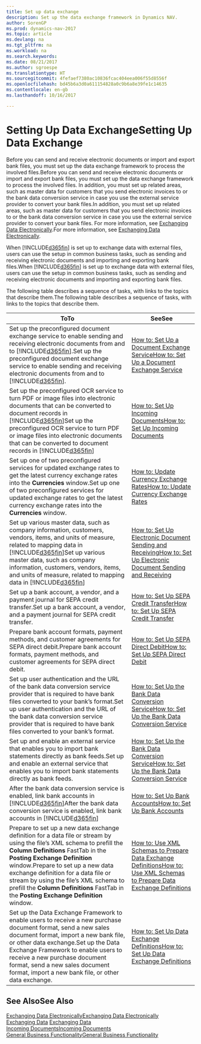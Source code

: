 ```yaml
---
title: Set up data exchange
description: Set up the data exchange framework in Dynamics NAV.
author: SorenGP
ms.prod: dynamics-nav-2017
ms.topic: article
ms.devlang: na
ms.tgt_pltfrm: na
ms.workload: na
ms.search.keywords: 
ms.date: 08/21/2017
ms.author: sgroespe
ms.translationtype: HT
ms.sourcegitcommit: 4fefaef7380ac10836fcac404eea006f55d8556f
ms.openlocfilehash: bd45b6a3d0a611154828a0c9b6a8e39fe1c14635
ms.contentlocale: en-gb
ms.lasthandoff: 10/16/2017

---
```

# <a name="setting-up-data-exchange"></a><span data-ttu-id="43f35-103">Setting Up Data Exchange</span><span class="sxs-lookup"><span data-stu-id="43f35-103">Setting Up Data Exchange</span></span>
<span data-ttu-id="43f35-104">Before you can send and receive electronic documents or import and export bank files, you must set up the data exchange framework to process the involved files.</span><span class="sxs-lookup"><span data-stu-id="43f35-104">Before you can send and receive electronic documents or import and export bank files, you must set up the data exchange framework to process the involved files.</span></span> <span data-ttu-id="43f35-105">In addition, you must set up related areas, such as master data for customers that you send electronic invoices to or the bank data conversion service in case you use the external service provider to convert your bank files.</span><span class="sxs-lookup"><span data-stu-id="43f35-105">In addition, you must set up related areas, such as master data for customers that you send electronic invoices to or the bank data conversion service in case you use the external service provider to convert your bank files.</span></span> <span data-ttu-id="43f35-106">For more information, see [Exchanging Data Electronically](across-data-exchange.md).</span><span class="sxs-lookup"><span data-stu-id="43f35-106">For more information, see [Exchanging Data Electronically](across-data-exchange.md).</span></span>  

 <span data-ttu-id="43f35-107">When [!INCLUDE[d365fin](includes/d365fin_md.md)] is set up to exchange data with external files, users can use the setup in common business tasks, such as sending and receiving electronic documents and importing and exporting bank files.</span><span class="sxs-lookup"><span data-stu-id="43f35-107">When [!INCLUDE[d365fin](includes/d365fin_md.md)] is set up to exchange data with external files, users can use the setup in common business tasks, such as sending and receiving electronic documents and importing and exporting bank files.</span></span>  

 <span data-ttu-id="43f35-108">The following table describes a sequence of tasks, with links to the topics that describe them.</span><span class="sxs-lookup"><span data-stu-id="43f35-108">The following table describes a sequence of tasks, with links to the topics that describe them.</span></span>  

|<span data-ttu-id="43f35-109">**To**</span><span class="sxs-lookup"><span data-stu-id="43f35-109">**To**</span></span>|<span data-ttu-id="43f35-110">**See**</span><span class="sxs-lookup"><span data-stu-id="43f35-110">**See**</span></span>|  
|------------|-------------|  
|<span data-ttu-id="43f35-111">Set up the preconfigured document exchange service to enable sending and receiving electronic documents from and to [!INCLUDE[d365fin](includes/d365fin_md.md)].</span><span class="sxs-lookup"><span data-stu-id="43f35-111">Set up the preconfigured document exchange service to enable sending and receiving electronic documents from and to [!INCLUDE[d365fin](includes/d365fin_md.md)].</span></span>|[<span data-ttu-id="43f35-112">How to: Set Up a Document Exchange Service</span><span class="sxs-lookup"><span data-stu-id="43f35-112">How to: Set Up a Document Exchange Service</span></span>](across-how-to-set-up-a-document-exchange-service.md)|  
|<span data-ttu-id="43f35-113">Set up the preconfigured OCR service to turn PDF or image files into electronic documents that can be converted to document records in [!INCLUDE[d365fin](includes/d365fin_md.md)]</span><span class="sxs-lookup"><span data-stu-id="43f35-113">Set up the preconfigured OCR service to turn PDF or image files into electronic documents that can be converted to document records in [!INCLUDE[d365fin](includes/d365fin_md.md)]</span></span>|[<span data-ttu-id="43f35-114">How to: Set Up Incoming Documents</span><span class="sxs-lookup"><span data-stu-id="43f35-114">How to: Set Up Incoming Documents</span></span>](across-how-setup-income-documents.md)|  
|<span data-ttu-id="43f35-115">Set up one of two preconfigured services for updated exchange rates to get the latest currency exchange rates into the **Currencies** window.</span><span class="sxs-lookup"><span data-stu-id="43f35-115">Set up one of two preconfigured services for updated exchange rates to get the latest currency exchange rates into the **Currencies** window.</span></span>|[<span data-ttu-id="43f35-116">How to: Update Currency Exchange Rates</span><span class="sxs-lookup"><span data-stu-id="43f35-116">How to: Update Currency Exchange Rates</span></span>](finance-how-update-currencies.md)|  
|<span data-ttu-id="43f35-117">Set up various master data, such as company information, customers, vendors, items, and units of measure, related to mapping data in [!INCLUDE[d365fin](includes/d365fin_md.md)]</span><span class="sxs-lookup"><span data-stu-id="43f35-117">Set up various master data, such as company information, customers, vendors, items, and units of measure, related to mapping data in [!INCLUDE[d365fin](includes/d365fin_md.md)]</span></span>|[<span data-ttu-id="43f35-118">How to: Set Up Electronic Document Sending and Receiving</span><span class="sxs-lookup"><span data-stu-id="43f35-118">How to: Set Up Electronic Document Sending and Receiving</span></span>](across-how-to-set-up-electronic-document-sending-and-receiving.md)|  
|<span data-ttu-id="43f35-119">Set up a bank account, a vendor, and a payment journal for SEPA credit transfer.</span><span class="sxs-lookup"><span data-stu-id="43f35-119">Set up a bank account, a vendor, and a payment journal for SEPA credit transfer.</span></span>|[<span data-ttu-id="43f35-120">How to: Set Up SEPA Credit Transfer</span><span class="sxs-lookup"><span data-stu-id="43f35-120">How to: Set Up SEPA Credit Transfer</span></span>](finance-how-to-set-up-sepa-credit-transfer.md)|  
|<span data-ttu-id="43f35-121">Prepare bank account formats, payment methods, and customer agreements for SEPA direct debit.</span><span class="sxs-lookup"><span data-stu-id="43f35-121">Prepare bank account formats, payment methods, and customer agreements for SEPA direct debit.</span></span>|[<span data-ttu-id="43f35-122">How to: Set Up SEPA Direct Debit</span><span class="sxs-lookup"><span data-stu-id="43f35-122">How to: Set Up SEPA Direct Debit</span></span>](finance-how-to-set-up-sepa-direct-debit.md)|  
|<span data-ttu-id="43f35-123">Set up user authentication and the URL of the bank data conversion service provider that is required to have bank files converted to your bank’s format.</span><span class="sxs-lookup"><span data-stu-id="43f35-123">Set up user authentication and the URL of the bank data conversion service provider that is required to have bank files converted to your bank’s format.</span></span>|[<span data-ttu-id="43f35-124">How to: Set Up the Bank Data Conversion Service</span><span class="sxs-lookup"><span data-stu-id="43f35-124">How to: Set Up the Bank Data Conversion Service</span></span>](bank-how-setup-bank-data-conversion-service.md)|  
|<span data-ttu-id="43f35-125">Set up and enable an external service that enables you to import bank statements directly as bank feeds.</span><span class="sxs-lookup"><span data-stu-id="43f35-125">Set up and enable an external service that enables you to import bank statements directly as bank feeds.</span></span>|[<span data-ttu-id="43f35-126">How to: Set Up the Bank Data Conversion Service</span><span class="sxs-lookup"><span data-stu-id="43f35-126">How to: Set Up the Bank Data Conversion Service</span></span>](bank-how-setup-bank-data-conversion-service.md)|  
|<span data-ttu-id="43f35-127">After the bank data conversion service is enabled, link bank accounts in [!INCLUDE[d365fin](includes/d365fin_md.md)]</span><span class="sxs-lookup"><span data-stu-id="43f35-127">After the bank data conversion service is enabled, link bank accounts in [!INCLUDE[d365fin](includes/d365fin_md.md)]</span></span>|[<span data-ttu-id="43f35-128">How to: Set Up Bank Accounts</span><span class="sxs-lookup"><span data-stu-id="43f35-128">How to: Set Up Bank Accounts</span></span>](bank-how-setup-bank-accounts.md)|  
|<span data-ttu-id="43f35-129">Prepare to set up a new data exchange definition for a data file or stream by using the file’s XML schema to prefill the **Column Definitions** FastTab in the **Posting Exchange Definition** window.</span><span class="sxs-lookup"><span data-stu-id="43f35-129">Prepare to set up a new data exchange definition for a data file or stream by using the file’s XML schema to prefill the **Column Definitions** FastTab in the **Posting Exchange Definition** window.</span></span>|[<span data-ttu-id="43f35-130">How to: Use XML Schemas to Prepare Data Exchange Definitions</span><span class="sxs-lookup"><span data-stu-id="43f35-130">How to: Use XML Schemas to Prepare Data Exchange Definitions</span></span>](across-how-to-use-xml-schemas-to-prepare-data-exchange-definitions.md)|  
|<span data-ttu-id="43f35-131">Set up the Data Exchange Framework to enable users to receive a new purchase document format, send a new sales document format, import a new bank file, or other data exchange.</span><span class="sxs-lookup"><span data-stu-id="43f35-131">Set up the Data Exchange Framework to enable users to receive a new purchase document format, send a new sales document format, import a new bank file, or other data exchange.</span></span>|[<span data-ttu-id="43f35-132">How to: Set Up Data Exchange Definitions</span><span class="sxs-lookup"><span data-stu-id="43f35-132">How to: Set Up Data Exchange Definitions</span></span>](across-how-to-set-up-data-exchange-definitions.md)|  

## <a name="see-also"></a><span data-ttu-id="43f35-133">See Also</span><span class="sxs-lookup"><span data-stu-id="43f35-133">See Also</span></span>  
[<span data-ttu-id="43f35-134">Exchanging Data Electronically</span><span class="sxs-lookup"><span data-stu-id="43f35-134">Exchanging Data Electronically</span></span>](across-data-exchange.md)  
<span data-ttu-id="43f35-135">[Exchanging Data](across-exchange-data.md) </span><span class="sxs-lookup"><span data-stu-id="43f35-135">[Exchanging Data](across-exchange-data.md) </span></span>  
[<span data-ttu-id="43f35-136">Incoming Documents</span><span class="sxs-lookup"><span data-stu-id="43f35-136">Incoming Documents</span></span>](across-income-documents.md)  
[<span data-ttu-id="43f35-137">General Business Functionality</span><span class="sxs-lookup"><span data-stu-id="43f35-137">General Business Functionality</span></span>](ui-across-business-areas.md)  

